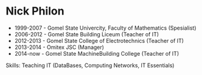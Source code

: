 Nick Philon
==============
* 1999-2007 - Gomel State Univercity, Faculty of Mathematics (Spesialist)
* 2006-2012 - Gomel State Building Liceum (Teacher of IT)
* 2012-2013 - Gomel State College of Electrotechnics (Teacher of IT)
* 2013-2014 - Omitex JSC (Manager)
* 2014-now - Gomel State MachineBuilding College (Teacher of IT)


Skills: Teaching IT (DataBases, Computing Networks, IT Essentials)
